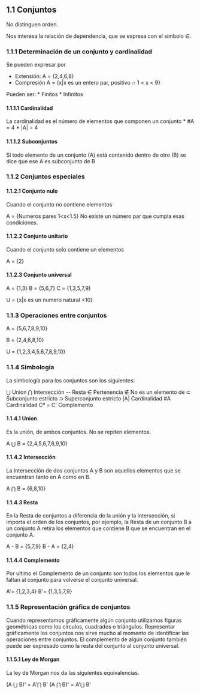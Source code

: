 ## 1.1 Conjuntos

No distinguen orden.

Nos interesa la relación de dependencia, que se expresa con el símbolo
∈.

### 1.1.1 Determinación de un conjunto y cardinalidad

Se pueden expresar por

-   Extensión: A = {2,4,6,8}
-   Compresión A = {x\|x es un entero par, positivo ∩ 1 \< x \< 9}

Pueden ser: \* Finitos \* Infinitos

#### 1.1.1.1 Cardinalidad

La cardinalidad es el número de elementos que componen un conjunto \*
\#A = 4 \* \|A\| = 4

#### 1.1.1.2 Subconjuntos

Si todo elemento de un conjunto (A) está contenido dentro de otro (B) se
dice que ese A es subconjunto de B

### 1.1.2 Conjuntos especiales

#### 1.1.2.1 Conjunto nulo

Cuando el conjunto no contiene elementos

A = {Numeros pares 1\<x\<1.5} No existe un número par que cumpla esas
condiciones.

#### 1.1.2.2 Conjunto unitario

Cuando el conjunto solo contiene un elementos

A = {2}

#### 1.1.2.3 Conjunto universal

A = {1,3} B = {5,6,7} C = {1,3,5,7,9}

U = {x\|x es un numero natural \<10}

### 1.1.3 Operaciones entre conjuntos

A = {5,6,7,8,9,10}

B = {2,4,6,8,10}

U = {1,2,3,4,5,6,7,8,9,10}

### 1.1.4 Simbología

La simbología para los conjuntos son los siguientes:

⋃ Union ⋂ Intersección -- Resta ∈ Pertenencia ∉ No es un elemento de ⊂
Subconjunto estricto ⊃ Superconjunto estricto \|A\| Cardinalidad \#A
Cardinalidad Cª = C' Complemento

#### 1.1.4.1 Union

Es la unión, de ambos conjuntos. No se repiten elementos.

A ⋃ B = {2,4,5,6,7,8,9,10}

#### 1.1.4.2 Intersección

La Intersección de dos conjuntos A y B son aquellos elementos que se
encuentran tanto en A como en B.

A ⋂ B = {6,8,10}

#### 1.1.4.3 Resta

En la Resta de conjuntos a diferencia de la unión y la intersección, si
importa el orden de los conjuntos, por ejemplo, la Resta de un conjunto
B a un conjunto A retira los elementos que contiene B que se encuentran
en el conjunto A.

A - B = {5,7,9} B - A = {2,4}

#### 1.1.4.4 Complemento

Por ultimo el Complemento de un conjunto son todos los elementos que le
faltan al conjunto para volverse el conjunto universal.

A'= {1,2,3,4} B'= {1,3,5,7,9}

### 1.1.5 Representación gráfica de conjuntos

Cuando representamos gráficamente algún conjunto utilizamos figuras
geométricas como los círculos, cuadrados o triángulos. Representar
gráficamente los conjuntos nos sirve mucho al momento de identificar las
operaciones entre conjuntos. El complemento de algún conjunto también
puede ser expresado como la resta del conjunto al conjunto universal.

#### 1.1.5.1 Ley de Morgan

La ley de Morgan nos da las siguientes equivalencias.

(A ⋃ B)' = A'⋂ B' (A ⋂ B)' = A'⋃ B'


